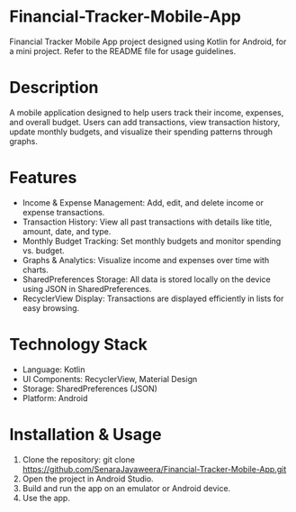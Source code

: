 # Financial-Tracker-Mobile-App
Financial Tracker Mobile App project designed using Kotlin for Android, for a mini project. Refer to the README file for usage guidelines.

# Description
A mobile application designed to help users track their income, expenses, and overall budget. Users can add transactions, view transaction history, update monthly budgets, and visualize their spending patterns through graphs.

# Features
- Income & Expense Management: Add, edit, and delete income or expense transactions.
- Transaction History: View all past transactions with details like title, amount, date, and type.
- Monthly Budget Tracking: Set monthly budgets and monitor spending vs. budget.
- Graphs & Analytics: Visualize income and expenses over time with charts.
- SharedPreferences Storage: All data is stored locally on the device using JSON in SharedPreferences.
- RecyclerView Display: Transactions are displayed efficiently in lists for easy browsing.

# Technology Stack
- Language: Kotlin
- UI Components: RecyclerView, Material Design
- Storage: SharedPreferences (JSON)
- Platform: Android

# Installation & Usage
1. Clone the repository: git clone https://github.com/SenaraJayaweera/Financial-Tracker-Mobile-App.git
2. Open the project in Android Studio.
3. Build and run the app on an emulator or Android device.
4. Use the app.
